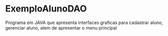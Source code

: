 # ExemploAlunoDAO
Programa em JAVA que apresenta interfaces graficas para cadastrar aluno, gerenciar aluno, alem de apresentar o menu principal
